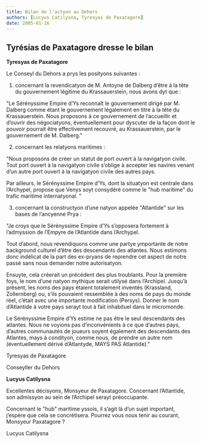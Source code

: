 ```yaml
---
title: Bilan de l’actyon au Dehors
authors: [Lucyus Catilysna, Tyresyas de Paxatagore]
date: 2005-01-16
---
```


## Tyrésias de Paxatagore dresse le bilan

**Tyresyas de Paxatagore**

Le Conseyl du Dehors a prys les posityons suivantes :

1) concernant la revendicatyon de M. Antoyne de Dalberg d’être à la tête du gouvernement légitime du Krassauerstein, nous avons dyt que :

"Le Sérényssime Empire d’Ys reconnaît le gouvernement dirigé par M. Dalberg comme étant le gouvernement légalement en titre à la tête du Krassauerstein. Nous proposons à ce gouvernement de l’accueillir et d’ouvrir des négociatyons, éventuellement pour dyscuter de la façon dont le pouvoir pourrait être effectivement recouvré, au Krassauerstein, par le gouvernement de M. Dalberg."

2) concernant les relatyons maritimes :

"Nous proposons de créer un statut de port ouvert à la navigatyon civile. Tout port ouvert à la navigatyon civile s’oblige à accepter les navires venant d’un autre port ouvert à la navigatyon civile des autres pays.

Par ailleurs, le Sérényssime Empire d’Ys, dont la situatyon est centrale dans l’Archypel, propose que Venys soyt consydéré comme le "hub maritime" du trafic maritime internatyonal. "

3) concernant la constructyon d’une natyon appelée "Atlantide" sur les bases de l’ancyenne Prya :

"Je croys que le Sérényssime Empire d’Ys s’opposera fortement à l’admyssion de l’Empyre de l’Atlantide dans l’Archypel.

Tout d’abord, nous revendiquons comme une partye ymportante de notre background culturel d’être des descendants des atlantes. Nous estimons donc indélicat de la part des ex-pryans de reprendre cet aspect de notre passé sans nous demander notre autorisatyon.

Ensuyte, cela créerait un précédent des plus troublants. Pour la première foys, le nom d’une natyon mythique serait utilysé dans l’Archipel. Jusqu’à présent, les noms des pays étaient totalement inventés (Krassland, Zollernberg) ou, s’ils pouvaient ressemblée à des noms de pays du monde réel, c’était avec une importante modification (Persys). Donner le nom d’Atlantide à votre pays serayt tout à fait inhabituel dans le micromonde.

Le Sérényssime Empire d’Ys estime ne pas être le seul descendants des atlantes. Nous ne voyions pas d’inconvénients à ce que d’autres pays, d’autres communautés de joueurs soyent également des descendants des Atlantes, mays à condityon, comme nous, de prendre un autre nom (éventuellement dérivé d’Atlantyde, MAYS PAS Atlantide)."

Tyresyas de Paxatagore

Conseyller du Dehors

**Lucyus Catilysna**

Excellentes décisyons, Monsyeur de Paxatagore. Concernant l’Atlantide, son admissyon au sein de l’Archipel serayt préoccupante.

Concernant le "hub" maritime yssois, il s’agit là d’un sujet important, j’espère que cela se concrètisera. Pourrez vous nous tenir au courant, Monsyeur Paxatagore ?

Lucyus Catilysna